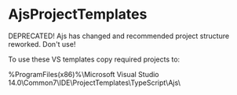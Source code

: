 # AjsProjectTemplates

DEPRECATED! Ajs has changed and recommended project structure reworked. Don't use!

To use these VS templates copy required projects to:

%ProgramFiles(x86)%\Microsoft Visual Studio 14.0\Common7\IDE\ProjectTemplates\TypeScript\Ajs\

